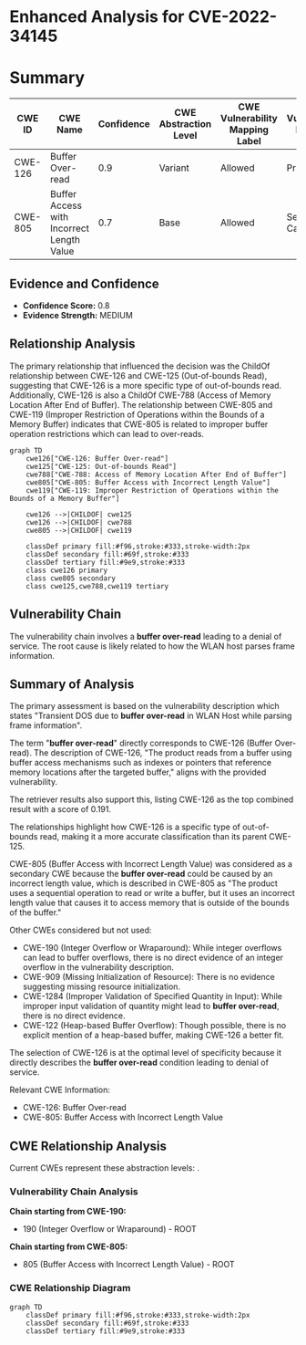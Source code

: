 # Enhanced Analysis for CVE-2022-34145

# Summary
| CWE ID | CWE Name | Confidence | CWE Abstraction Level | CWE Vulnerability Mapping Label | CWE-Vulnerability Mapping Notes |
|---|---|---|---|---|---|
| CWE-126 | Buffer Over-read | 0.9 | Variant | Allowed | Primary CWE |
| CWE-805 | Buffer Access with Incorrect Length Value | 0.7 | Base | Allowed | Secondary Candidate |

## Evidence and Confidence

*   **Confidence Score:** 0.8
*   **Evidence Strength:** MEDIUM

## Relationship Analysis
The primary relationship that influenced the decision was the ChildOf relationship between CWE-126 and CWE-125 (Out-of-bounds Read), suggesting that CWE-126 is a more specific type of out-of-bounds read. Additionally, CWE-126 is also a ChildOf CWE-788 (Access of Memory Location After End of Buffer). The relationship between CWE-805 and CWE-119 (Improper Restriction of Operations within the Bounds of a Memory Buffer) indicates that CWE-805 is related to improper buffer operation restrictions which can lead to over-reads.

```mermaid
graph TD
    cwe126["CWE-126: Buffer Over-read"]
    cwe125["CWE-125: Out-of-bounds Read"]
    cwe788["CWE-788: Access of Memory Location After End of Buffer"]
    cwe805["CWE-805: Buffer Access with Incorrect Length Value"]
    cwe119["CWE-119: Improper Restriction of Operations within the Bounds of a Memory Buffer"]
    
    cwe126 -->|CHILDOF| cwe125
    cwe126 -->|CHILDOF| cwe788
    cwe805 -->|CHILDOF| cwe119
    
    classDef primary fill:#f96,stroke:#333,stroke-width:2px
    classDef secondary fill:#69f,stroke:#333
    classDef tertiary fill:#9e9,stroke:#333
    class cwe126 primary
    class cwe805 secondary
    class cwe125,cwe788,cwe119 tertiary
```

## Vulnerability Chain
The vulnerability chain involves a **buffer over-read** leading to a denial of service. The root cause is likely related to how the WLAN host parses frame information.

## Summary of Analysis
The primary assessment is based on the vulnerability description which states "Transient DOS due to **buffer over-read** in WLAN Host while parsing frame information".

The term "**buffer over-read**" directly corresponds to CWE-126 (Buffer Over-read). The description of CWE-126, "The product reads from a buffer using buffer access mechanisms such as indexes or pointers that reference memory locations after the targeted buffer," aligns with the provided vulnerability.

The retriever results also support this, listing CWE-126 as the top combined result with a score of 0.191.

The relationships highlight how CWE-126 is a specific type of out-of-bounds read, making it a more accurate classification than its parent CWE-125.

CWE-805 (Buffer Access with Incorrect Length Value) was considered as a secondary CWE because the **buffer over-read** could be caused by an incorrect length value, which is described in CWE-805 as "The product uses a sequential operation to read or write a buffer, but it uses an incorrect length value that causes it to access memory that is outside of the bounds of the buffer."

Other CWEs considered but not used:
* CWE-190 (Integer Overflow or Wraparound): While integer overflows can lead to buffer overflows, there is no direct evidence of an integer overflow in the vulnerability description.
* CWE-909 (Missing Initialization of Resource): There is no evidence suggesting missing resource initialization.
* CWE-1284 (Improper Validation of Specified Quantity in Input): While improper input validation of quantity might lead to **buffer over-read**, there is no direct evidence.
* CWE-122 (Heap-based Buffer Overflow): Though possible, there is no explicit mention of a heap-based buffer, making CWE-126 a better fit.

The selection of CWE-126 is at the optimal level of specificity because it directly describes the **buffer over-read** condition leading to denial of service.

Relevant CWE Information:
- CWE-126: Buffer Over-read
- CWE-805: Buffer Access with Incorrect Length Value


## CWE Relationship Analysis

Current CWEs represent these abstraction levels: .


### Vulnerability Chain Analysis

**Chain starting from CWE-190:**
- 190 (Integer Overflow or Wraparound) - ROOT


**Chain starting from CWE-805:**
- 805 (Buffer Access with Incorrect Length Value) - ROOT



### CWE Relationship Diagram

```mermaid
graph TD
    classDef primary fill:#f96,stroke:#333,stroke-width:2px
    classDef secondary fill:#69f,stroke:#333
    classDef tertiary fill:#9e9,stroke:#333
```